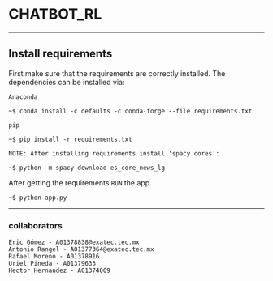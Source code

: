 # CHATBOT_RL
---
## Install requirements
First make sure that the requirements are correctly installed. The dependencies can be installed via: 

`Anaconda`

```shell
~$ conda install -c defaults -c conda-forge --file requirements.txt
```

`pip`

```shell
~$ pip install -r requirements.txt
```
`NOTE: After installing requirements install 'spacy cores': `

```shell
~$ python -m spacy download es_core_news_lg
```
After getting the requirements `RUN` the app

```shell
~$ python app.py
```
---
### collaborators
    Eric Gómez - A01378838@exatec.tec.mx
    Antonio Rangel - A01377364@exatec.tec.mx
    Rafael Moreno - A01378916  
    Uriel Pineda - A01379633
    Hector Hernandez - A01374009